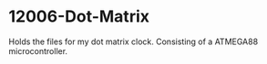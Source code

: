 12006-Dot-Matrix
================
Holds the files for my dot matrix clock.
Consisting of a ATMEGA88 microcontroller.
